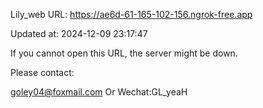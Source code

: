 Lily_web URL: https://ae6d-61-165-102-156.ngrok-free.app

Updated at: 2024-12-09 23:17:47

If you cannot open this URL, the server might be down.

Please contact: 

goley04@foxmail.com Or Wechat:GL_yeaH